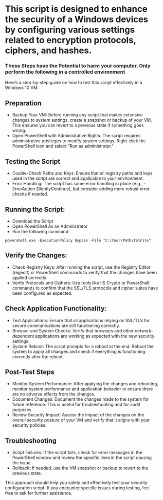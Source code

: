 # This script is designed to enhance the security of a Windows devices by configuring various settings related to encryption protocols, ciphers, and hashes. 
### These Steps have the Potential to harm your computer. Only perform the following in a controlled environment

Here’s a step-by-step guide on how to test this script effectively in a Windows 10 VM:

## Preparation
- Backup Your VM: Before running any script that makes extensive changes to system settings, create a snapshot or backup 
of your VM. This ensures you can revert to a previous state if something goes wrong.
- Open PowerShell with Administrative Rights: The script requires administrative privileges to modify system settings. 
Right-click the PowerShell icon and select "Run as administrator."

## Testing the Script

- Double-Check Paths and Keys: Ensure that all registry paths and keys used in the script are correct and applicable to 
your environment.
- Error Handling: The script has some error handling in place (e.g., -ErrorAction SilentlyContinue), but consider adding 
more robust error checks if needed.

## Running the Script:
- Download the Script
- Open PowerShell As an Administrator
- Run the following command:
```
powershell.exe -ExecutionPolicy Bypass -File "C:\Your\Path\To\File"
```

## Verify the Changes:

- Check Registry Keys: After running the script, use the Registry Editor (regedit) or PowerShell commands to verify that 
the changes have been applied correctly.
- Verify Protocols and Ciphers: Use tools like IIS Crypto or PowerShell commands to confirm that the SSL/TLS protocols 
and cipher suites have been configured as expected.

## Check Application Functionality:

- Test Applications: Ensure that all applications relying on SSL/TLS for secure communications are still functioning 
correctly.
- Browser and System Checks: Verify that browsers and other network-dependent applications are working as expected with 
the new security settings.
- System Reboot: The script prompts for a reboot at the end. Reboot the system to apply all changes and check if 
everything is functioning correctly after the reboot.

## Post-Test Steps
- Monitor System Performance: After applying the changes and rebooting, monitor system performance and application 
behavior to ensure there are no adverse effects from the changes.
- Document Changes: Document the changes made to the system for future reference. This is useful for troubleshooting and 
for audit purposes.
- Review Security Impact: Assess the impact of the changes on the overall security posture of your VM and verify that it 
aligns with your security policies.

## Troubleshooting
- Script Failures: If the script fails, check for error messages in the PowerShell window and review the specific lines 
in the script causing the issue.
- Rollback: If needed, use the VM snapshot or backup to revert to the previous state.

This approach should help you safely and effectively test your security configuration script. If you encounter specific 
issues during testing, feel free to ask for further assistance.
